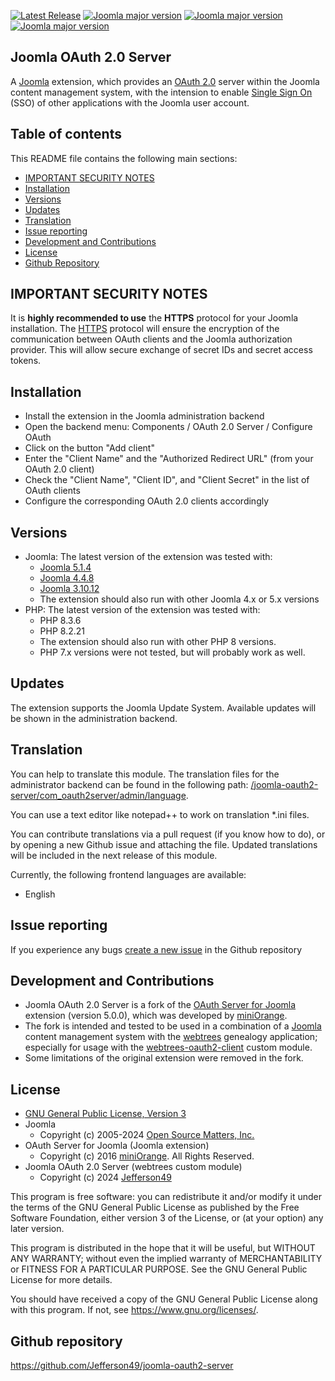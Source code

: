 [![Latest Release](https://img.shields.io/github/v/release/Jefferson49/joomla-oauth2-server?display_name=tag)](https://github.com/Jefferson49/joomla-oauth2-server/releases/latest)
[![Joomla major version](https://img.shields.io/badge/joomla-v5.x-green)](https://downloads.joomla.org/cms/joomla5)
[![Joomla major version](https://img.shields.io/badge/joomla-v4.x-green)](https://downloads.joomla.org/cms/joomla4)
[![Joomla major version](https://img.shields.io/badge/joomla-v3.x-green)](https://downloads.joomla.org/cms/joomla3)
## Joomla OAuth 2.0 Server 
A [Joomla](https://www.joomla.org/) extension, which provides an [OAuth 2.0](https://en.wikipedia.org/wiki/OAuth) server within the Joomla content management system, with the intension to enable [Single Sign On](https://en.wikipedia.org/wiki/Single_sign-on) (SSO) of other applications with the Joomla user account.

##  Table of contents
This README file contains the following main sections:
+   [IMPORTANT SECURITY NOTES](#important-security-notes)
+   [Installation](#installation)
+   [Versions](#versions)
+   [Updates](#updates)
+   [Translation](#translation)
+   [Issue reporting](#issue-reporting)
+   [Development and Contributions](#development-and-contributions)
+   [License](#license)
+   [Github Repository](#github-repository)

## IMPORTANT SECURITY NOTES
It is **highly recommended to use** the **HTTPS** protocol for your Joomla installation. The [HTTPS](https://en.wikipedia.org/wiki/HTTPS) protocol will ensure the encryption of the communication between OAuth clients and the Joomla authorization provider. This will allow secure exchange of secret IDs and secret access tokens.

##  Installation
+ Install the extension in the Joomla administration backend
+ Open the backend menu: Components / OAuth 2.0 Server / Configure OAuth
+ Click on the button "Add client"
+ Enter the "Client Name" and the "Authorized Redirect URL" (from your OAuth 2.0 client)
+ Check the "Client Name", "Client ID", and "Client Secret" in the list of OAuth clients
+ Configure the corresponding OAuth 2.0 clients accordingly

##  Versions 
+ Joomla: The latest version of the extension was tested with:
    + [Joomla 5.1.4](https://downloads.joomla.org/cms/joomla5)
    + [Joomla 4.4.8](https://downloads.joomla.org/cms/joomla4)
    + [Joomla 3.10.12](https://downloads.joomla.org/cms/joomla3)
    + The extension should also run with other Joomla 4.x or 5.x versions
+ PHP: The latest version of the extension was tested with:
    + PHP 8.3.6
    + PHP 8.2.21
    + The extension should also run with other PHP 8 versions.
    + PHP 7.x versions were not tested, but will probably work as well.

##  Updates
The extension supports the Joomla Update System. Available updates will be shown in the administration backend.

## Translation
You can help to translate this module. The translation files for the administrator backend can be found in the following path: [/joomla-oauth2-server/com_oauth2server/admin/language](joomla-oauth2-server/com_oauth2server/admin/language/).

You can use a text editor like notepad++ to work on translation *.ini files.

You can contribute translations via a pull request (if you know how to do), or by opening a new Github issue and attaching the file. Updated translations will be included in the next release of this module.

Currently, the following frontend languages are available:
+ English

## Issue reporting
If you experience any bugs [create a new issue](https://github.com/Jefferson49/joomla-oauth2-server/issues) in the Github repository

## Development and Contributions
+ Joomla OAuth 2.0 Server is a fork of the [OAuth Server for Joomla](https://extensions.joomla.org/extension/oauth-server-for-joomla/) extension (version 5.0.0), which was developed by [miniOrange](https://www.miniorange.com/).
+ The fork is intended and tested to be used in a combination of a [Joomla](https://www.joomla.org/) content management system with the [webtrees](https://www.webtrees.net/) genealogy application; especially for usage with the [webtrees-oauth2-client](https://github.com/Jefferson49/webtrees-oauth2-client) custom module.
+ Some limitations of the original extension were removed in the fork.

## License
+ [GNU General Public License, Version 3](LICENSE.md)
+ Joomla
    + Copyright (c) 2005-2024 [Open Source Matters, Inc.](https://www.opensourcematters.org)
+ OAuth Server for Joomla (Joomla extension)
    + Copyright (c) 2016 [miniOrange](https://www.miniorange.com). All Rights Reserved.
+ Joomla OAuth 2.0 Server (webtrees custom module)
    + Copyright (c) 2024 [Jefferson49](https://github.com/Jefferson49)

This program is free software: you can redistribute it and/or modify it under the terms of the GNU General Public License as published by the Free Software Foundation, either version 3 of the License, or (at your option) any later version.

This program is distributed in the hope that it will be useful, but WITHOUT ANY WARRANTY; without even the implied warranty of MERCHANTABILITY or FITNESS FOR A PARTICULAR PURPOSE. See the GNU General Public License for more details.

You should have received a copy of the GNU General Public License along with this program. If not, see https://www.gnu.org/licenses/.

##  Github repository  
https://github.com/Jefferson49/joomla-oauth2-server
